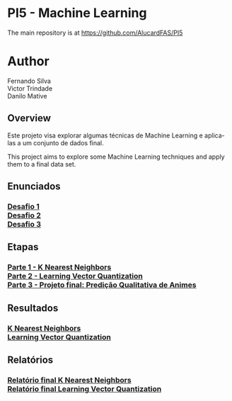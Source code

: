 # PI5 - Machine Learning

The main repository is at https://github.com/AlucardFAS/PI5

<H1>Author</h1>

Fernando Silva</br>
Victor Trindade</br>
Danilo Mative</br>

<h2> Overview </h2>

Este projeto visa explorar algumas técnicas de Machine Learning e aplica-las a um conjunto de dados final.

This project aims to explore some Machine Learning techniques and apply them to a final data set.</br>

<h2>Enunciados</h2>
<h3>
<a href="https://docs.google.com/document/d/1KMhviI2vlMpBUwwVYIJ7xQVnJfs1S8F1BxdusB5R8Zw/edit">Desafio 1</a></br>
<a href="https://docs.google.com/document/d/1Ikjw-XMH9Qz8V06GALQcGtT3nzZ7nK4rT0gO-ZlIXZw/edit">Desafio 2</a></br>
<a href="https://docs.google.com/document/d/1TiNI9U3-oFYvIiOzYUoI9l9zlxYeXS8x3HObV_HeymE/edit">Desafio 3</a></br>
</h3>

<h2>Etapas</h2>
<h3>
<a href="https://github.com/AlucardFAS/PI5/tree/master/PI%20V/PI%20V">Parte 1 - K Nearest Neighbors</a></br>
<a href="https://github.com/AlucardFAS/PI5/tree/master/PI%20V/PI%20V%20Learning%20Vector">Parte 2 - Learning Vector Quantization</a></br>
<a href="https://github.com/AlucardFAS/PI5/tree/master/PI%20V/Projeto%20Final">Parte 3 - Projeto final: Predição Qualitativa de Animes</a>
</br>
</h3>

<h2>Resultados</h2>
<h3>
<a href="https://github.com/AlucardFAS/PI5/blob/master/PI%20V/PI%20V/result.txt">K Nearest Neighbors</a></br>
<a href="https://github.com/AlucardFAS/PI5/blob/master/PI%20V/PI%20V%20Learning%20Vector/result.txt">Learning Vector Quantization</a></br>
</h3>

<h2>Relatórios</h2>
<h3>
<a href="https://github.com/AlucardFAS/PI5/blob/master/PI%20V/PI%20V/Relat%C3%B3rio/KNN.pdf">Relatório final K Nearest Neighbors</a></br>
<a href="https://github.com/AlucardFAS/PI5/blob/master/PI%20V/PI%20V%20Learning%20Vector/Relat%C3%B3rio/LVQ.pdf">Relatório final Learning Vector Quantization</a></br>
</h3>
